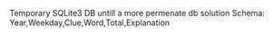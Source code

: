 Temporary SQLite3 DB untill a more permenate db solution
Schema:
Year,Weekday,Clue,Word,Total,Explanation